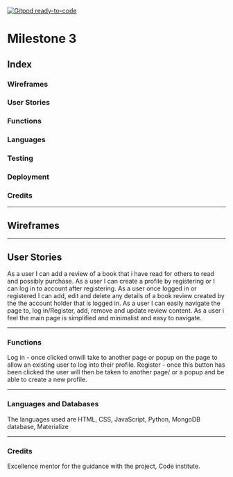[![Gitpod ready-to-code](https://img.shields.io/badge/Gitpod-ready--to--code-blue?logo=gitpod)]()

# Milestone 3

## Index

### Wireframes
### User Stories
### Functions
### Languages
### Testing
### Deployment
### Credits

---

## Wireframes


---

## User Stories

As a user I can add a review of a book that i have read for others to read and possibly purchase.
As a user I can create a profile by registering or I can log in to account after registering.
As a user once logged in or registered I can add, edit and delete any details of a book review created by the the account holder that is logged in.
As a user I can easily navigate the page to, log in/Register, add, remove and update review content.
As a user i feel the main page is simplified and minimalist and easy to navigate.

---

### Functions
Log in - once clicked onwill take to another page or popup on the page to allow an existing user to log into their profile.
Register - once this button has been clicked the user will then be taken to another page/ or a popup and be able to create a new profile.


---

### Languages and Databases

The languages used are HTML, CSS, JavaScript, Python, MongoDB database, Materialize

---

### Credits

Excellence mentor for the guidance with the project, Code institute.  